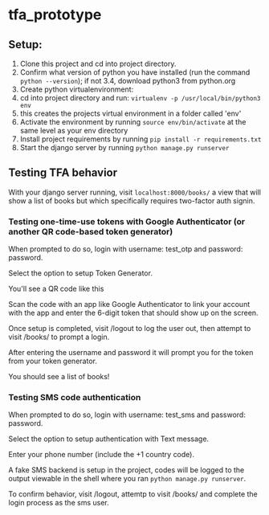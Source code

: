 # tfa_prototype

## Setup:

1. Clone this project and cd into project directory.
2. Confirm what version of python you have installed (run the command `python --version`); if not 3.4, download python3 from python.org
3. Create python virtualenvironment:
  1. cd into project directory and run:
`virtualenv -p /usr/local/bin/python3 env`
  2. this creates the projects virtual environment in a folder called 'env'
4. Activate the environment by running `source env/bin/activate` at the same level as your env directory
5. Install project requirements by running `pip install -r requirements.txt`
6. Start the django server by running `python manage.py runserver`

## Testing TFA behavior

With your django server running, visit `localhost:8000/books/` a view that will show a list of books but which specifically requires two-factor auth signin.

### Testing one-time-use tokens with Google Authenticator (or another QR code-based token generator)
When prompted to do so, login with username: test_otp and password: password.

Select the option to setup Token Generator.
<insert image here>

You'll see a QR code like this
<insert image here>

Scan the code with an app like Google Authenticator to link your account with the app and enter the 6-digit token that should show up on the screen.

Once setup is completed, visit /logout to log the user out, then attempt to visit /books/ to prompt a login.

After entering the username and password it will prompt you for the token from your token generator.
<insert image here>

You should see a list of books!

### Testing SMS code authentication
When prompted to do so, login with username: test_sms and password: password.

Select the option to setup authentication with Text message.

Enter your phone number (include the +1 country code).

A fake SMS backend is setup in the project, codes will be logged to the output viewable in the shell where you ran `python manage.py runserver`.

To confirm behavior, visit /logout, attemtp to visit /books/ and complete the login process as the sms user.
